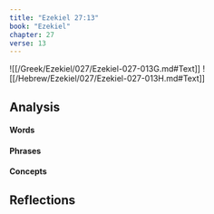 ```yaml
---
title: "Ezekiel 27:13"
book: "Ezekiel"
chapter: 27
verse: 13
---
```

![[/Greek/Ezekiel/027/Ezekiel-027-013G.md#Text]]
![[/Hebrew/Ezekiel/027/Ezekiel-027-013H.md#Text]]

## Analysis

#### Words

#### Phrases

#### Concepts

## Reflections
